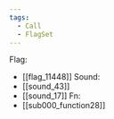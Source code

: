 ```yaml
---
tags:
  - Call
  - FlagSet
---
```

Flag:
- [[flag_11448]]
Sound:
- [[sound_43]]
- [[sound_17]]
Fn:
- [[sub000_function28]]
